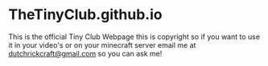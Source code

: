 # TheTinyClub.github.io
This is the official Tiny Club Webpage
this is copyright so if you want to use it in your video's or on your minecraft server email me at dutchrickcraft@gmail.com so you can ask me!
